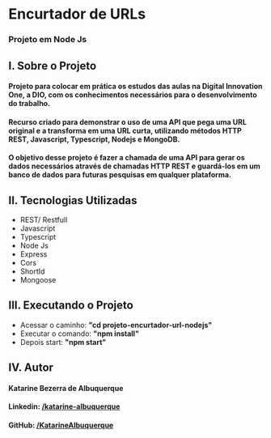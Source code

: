 # Encurtador de URLs
### Projeto em Node Js

## I. Sobre o Projeto

#### Projeto para colocar em prática os estudos das aulas na Digital Innovation One, a DIO, com os conhecimentos necessários para o desenvolvimento do trabalho.

#### Recurso criado para demonstrar o uso de uma API que pega uma URL original e a transforma em uma URL curta, utilizando métodos HTTP REST, Javascript, Typescript, Nodejs e MongoDB.

#### O objetivo desse projeto é fazer a chamada de uma API para gerar os dados necessários através de chamadas HTTP REST e guardá-los em um banco de dados para futuras pesquisas em qualquer plataforma.

## II. Tecnologias Utilizadas

* REST/ Restfull
* Javascript
* Typescript
* Node Js
* Express
* Cors
* ShortId
* Mongoose

## III. Executando o Projeto

* Acessar o caminho: **"cd projeto-encurtador-url-nodejs"**
* Executar o comando: **"npm install"**
* Depois start: **"npm start"**

## IV. Autor

#### Katarine Bezerra de Albuquerque
#### Linkedin: <a href="https://www.linkedin.com/in/katarine-albuquerque/">/katarine-albuquerque</a>
#### GitHub: <a href="https://github.com/KatarineAlbuquerque">/KatarineAlbuquerque</a>
